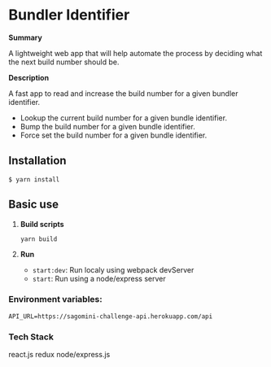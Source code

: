 # Bundler Identifier

**Summary**

A lightweight web app that will help automate the process by deciding what the next build number should be.

**Description**

A fast app to read and increase the build number for a given bundler identifier.

- Lookup the current build number for a given bundle identifier.
- Bump the build number for a given bundle identifier.
- Force set the build number for a given bundle identifier.
  
## Installation

```
$ yarn install
```

## Basic use

1. **Build scripts**

   ```
   yarn build
   ```
1. **Run**

   - `start:dev`: Run localy using webpack devServer
   - `start`: Run using a node/express server
  
### Environment variables:

```
API_URL=https://sagomini-challenge-api.herokuapp.com/api
```

### Tech Stack

react.js
redux
node/express.js